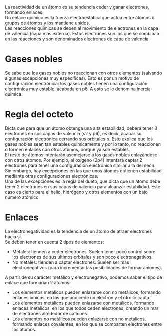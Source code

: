 La reactividad de un átomo es su tendencia ceder y ganar electrones, formando enlaces.  
Un enlace químico es la fuerza electroestática que actúa entre átomos o grupos de átomos y los mantiene unidos.  
Las reacciones químicas se deben al movimiento de electrones en la capa de valencia (capa más externa). Estos electrones son los que se combinan en las reacciones y son denominados electrones de capa de valencia.  


# Gases nobles
Se sabe que los gases nobles no reaccionan con otros elementos (salvando algunas excepciones muy específicas). Esto es por un motivo de configuración electrónica: los gases nobles tienen una configuración electrónica muy estable, acabada en p6. A esto se le denomina inercia química.

# Regla del octeto
Dicta que para que un átomo obtenga una alta estabilidad, deberá tener 8 electrones en sus capas de valencia (s2 y p6), es decir, acabar su configuración electrónica cerrando sus orbitales p. Esto explica que los gases nobles sean tan estables químicamente y por lo tanto, no reaccionen o formen enlaces con otros átomos, porque ya son estables.  
El resto de átomos intentarán asemejarse a los gases nobles enlazándose con otros átomos. Por ejemplo, el oxígeno (2p4) intentará captar 2 electrones para tener una configuración electrónica similar a la del neón.  
Sin embargo, hay excepciones en las que unos átomos obtienen estabilidad mediante otras configuraciones electrónicas.  
Una de las excepciones es la regla del dueto, que dicta que un átomo debe tener 2 electrones en sus capas de valencia para alcanzar estabilidad. Este caso es cierto para el helio, hidrógeno y otros elementos con un bajo número atómico.

# Enlaces
La electronegatividad es la tendencia de un átomo de atraer electrones hacia sí.  
Se deben tener en cuenta 2 tipos de elementos:
- Metales: tienden a ceder electrones. Suelen tener poco control sobre los electrones de sus últimos orbitales y son poco electronegativos.
- No metales: tienden a captar electrones. Suelen ser más electronegativos (para incrementar las posibilidades de formar aniones).

A partir de su carácter metálico y electronegativo, podemos saber el tipo de enlace que formarían 2 átomos:
- Los elementos metálicos pueden enlazarse con no metálicos, formando enlaces iónicos, en los que uno cede un electrón y el otro lo capta.  
- Los elementos metálicos pueden enlazarse con metálicos, formando enlaces metálicos, en los que todos ceden electrones, creando un mar de electrones alrededor de cationes.  
- Los elementos no metálicos pueden enlazarse con no metálicos, formando enlaces covalentes, en los que se comparten electrones entre los átomos.